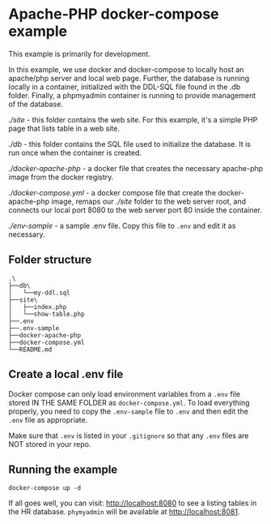 # Apache-PHP docker-compose example

This example is primarily for development.

In this example, we use docker and docker-compose to locally host an apache/php server 
and local web page.  Further, the database is running locally in a container, initialized with the DDL-SQL file found
in the .db folder.  Finally, a phpmyadmin container is running to provide management of the database.

*./site* - this folder contains the web site.  For this example, it's a simple PHP page that lists table in a web site.

*./db* - this folder contains the SQL file used to initialize the database.  It is run once when the container is created.

*./docker-apache-php* - a docker file that creates the necessary apache-php image from the docker registry.

*./docker-compose.yml* - a docker compose file that create the docker-apache-php image, remaps our *./site* folder
to the web server root, and connects our local port 8080 to the web server port 80 inside the container.

*./env-sample* - a sample .env file.  Copy this file to `.env` and edit it as necessary.

## Folder structure

```
.\
├──db\
│   └──my-ddl.sql
├──site\
│   ├──index.php
│   └──show-table.php
├──.env
├──.env-sample
├──docker-apache-php
├──docker-compose.yml
└──README.md
```

## Create a local .env file

Docker compose can only load environment variables from a `.env` file stored IN THE SAME FOLDER as `docker-compose.yml`. To
load everything properly, you need to copy the `.env-sample` file to `.env` and then edit the `.env` file as appropriate.

Make sure that `.env` is listed in your `.gitignore` so that any `.env` files are NOT stored in your repo.

## Running the example

```shell
docker-compose up -d
```

If all goes well, you can visit: <http://localhost:8080> to see a listing tables in the HR database. `phymyadmin` will be available at <http://localhost:8081>.

